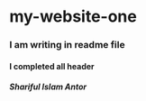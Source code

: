 # my-website-one
### I am writing in readme file
#### I completed all header
##### Shariful Islam Antor